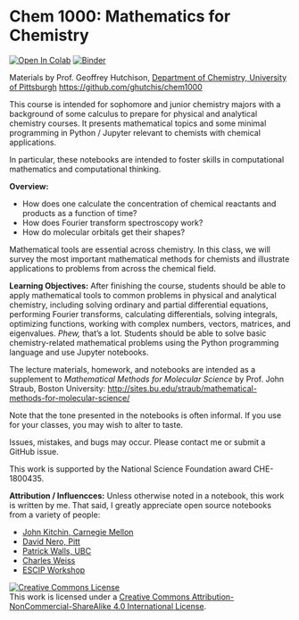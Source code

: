 # Chem 1000: Mathematics for Chemistry

[![Open In Colab](https://colab.research.google.com/assets/colab-badge.svg)](http://colab.research.google.com/github/ghutchis/chem1000/blob/main)
[![Binder](https://mybinder.org/badge_logo.svg)](https://mybinder.org/v2/gh/ghutchis/chem1000/main)

Materials by Prof. Geoffrey Hutchison, [Department of Chemistry, University of Pittsburgh](https://www.chem.pitt.edu/)
https://github.com/ghutchis/chem1000

This course is intended for sophomore and junior chemistry majors with a background of some calculus to prepare for physical and analytical chemistry courses. It presents mathematical topics and some minimal programming in Python / Jupyter  relevant to chemists with chemical applications.

In particular, these notebooks are intended to foster skills in computational mathematics and computational thinking.

**Overview:** 

- How does one calculate the concentration of chemical reactants and products as a function of time? 
- How does Fourier transform spectroscopy work? 
- How do molecular orbitals get their shapes?

Mathematical tools are essential across chemistry. In this class, we will survey the most important mathematical methods for chemists and illustrate applications to problems from across the chemical field.

**Learning Objectives:** After finishing the course, students should be able to apply mathematical tools to common problems in physical and analytical chemistry, including solving ordinary and partial differential equations, performing Fourier transforms, calculating differentials, solving integrals, optimizing functions, working with complex numbers, vectors, matrices, and eigenvalues. *Phew,* that’s a lot. Students should be able to solve basic chemistry-related mathematical problems using the Python programming language and use Jupyter notebooks.

The lecture materials, homework, and notebooks are intended as a supplement to *Mathematical Methods for Molecular Science* by Prof. John Straub, Boston University: http://sites.bu.edu/straub/mathematical-methods-for-molecular-science/

Note that the tone presented in the notebooks is often informal. If you use for your classes, you may wish to alter to taste.

Issues, mistakes, and bugs may occur. Please contact me or submit a GitHub issue.

This work is supported by the National Science Foundation award CHE-1800435.

**Attribution / Influencces:** Unless otherwise noted in a notebook, this work is written by me. That said, I greatly appreciate open source notebooks from a variety of people:
- [John Kitchin, Carnegie Mellon](https://github.com/jkitchin/f19-06623)
- [David Nero, Pitt](https://github.com/davidnero/phys1321-lectures)
- [Patrick Walls, UBC](https://github.com/patrickwalls/mathematical-python)
- [Charles Weiss](https://doi.org/10.1021/acs.jchemed.7b00078)
- [ESCIP Workshop](https://escip.github.io)

<a rel="license" href="http://creativecommons.org/licenses/by-nc-sa/4.0/"><img alt="Creative Commons License" style="border-width:0" src="https://i.creativecommons.org/l/by-nc-sa/4.0/88x31.png" /></a><br />This work is licensed under a <a rel="license" href="http://creativecommons.org/licenses/by-nc-sa/4.0/">Creative Commons Attribution-NonCommercial-ShareAlike 4.0 International License</a>.
